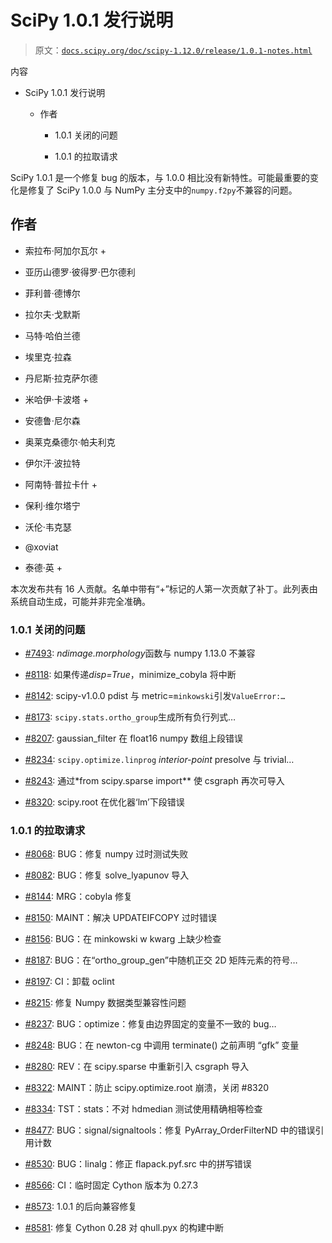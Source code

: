 # SciPy 1.0.1 发行说明

> 原文：[`docs.scipy.org/doc/scipy-1.12.0/release/1.0.1-notes.html`](https://docs.scipy.org/doc/scipy-1.12.0/release/1.0.1-notes.html)

内容

+   SciPy 1.0.1 发行说明

    +   作者

        +   1.0.1 关闭的问题

        +   1.0.1 的拉取请求

SciPy 1.0.1 是一个修复 bug 的版本，与 1.0.0 相比没有新特性。可能最重要的变化是修复了 SciPy 1.0.0 与 NumPy 主分支中的`numpy.f2py`不兼容的问题。

## 作者

+   索拉布·阿加尔瓦尔 +

+   亚历山德罗·彼得罗·巴尔德利

+   菲利普·德博尔

+   拉尔夫·戈默斯

+   马特·哈伯兰德

+   埃里克·拉森

+   丹尼斯·拉克萨尔德

+   米哈伊·卡波塔 +

+   安德鲁·尼尔森

+   奥莱克桑德尔·帕夫利克

+   伊尔汗·波拉特

+   阿南特·普拉卡什 +

+   保利·维尔塔宁

+   沃伦·韦克瑟

+   @xoviat

+   泰德·英 +

本次发布共有 16 人贡献。名单中带有“+”标记的人第一次贡献了补丁。此列表由系统自动生成，可能并非完全准确。

### 1.0.1 关闭的问题

+   [#7493](https://github.com/scipy/scipy/issues/7493): *ndimage.morphology*函数与 numpy 1.13.0 不兼容

+   [#8118](https://github.com/scipy/scipy/issues/8118): 如果传递*disp=True*，minimize_cobyla 将中断

+   [#8142](https://github.com/scipy/scipy/issues/8142): scipy-v1.0.0 pdist 与 metric=`minkowski`引发`ValueError:…`

+   [#8173](https://github.com/scipy/scipy/issues/8173): `scipy.stats.ortho_group`生成所有负行列式…

+   [#8207](https://github.com/scipy/scipy/issues/8207): gaussian_filter 在 float16 numpy 数组上段错误

+   [#8234](https://github.com/scipy/scipy/issues/8234): `scipy.optimize.linprog` *interior-point* presolve 与 trivial…

+   [#8243](https://github.com/scipy/scipy/issues/8243): 通过*from scipy.sparse import** 使 csgraph 再次可导入

+   [#8320](https://github.com/scipy/scipy/issues/8320): scipy.root 在优化器‘lm’下段错误

### 1.0.1 的拉取请求

+   [#8068](https://github.com/scipy/scipy/pull/8068): BUG：修复 numpy 过时测试失败

+   [#8082](https://github.com/scipy/scipy/pull/8082): BUG：修复 solve_lyapunov 导入

+   [#8144](https://github.com/scipy/scipy/pull/8144): MRG：cobyla 修复

+   [#8150](https://github.com/scipy/scipy/pull/8150): MAINT：解决 UPDATEIFCOPY 过时错误

+   [#8156](https://github.com/scipy/scipy/pull/8156): BUG：在 minkowski w kwarg 上缺少检查

+   [#8187](https://github.com/scipy/scipy/pull/8187): BUG：在“ortho_group_gen”中随机正交 2D 矩阵元素的符号…

+   [#8197](https://github.com/scipy/scipy/pull/8197): CI：卸载 oclint

+   [#8215](https://github.com/scipy/scipy/pull/8215): 修复 Numpy 数据类型兼容性问题

+   [#8237](https://github.com/scipy/scipy/pull/8237): BUG：optimize：修复由边界固定的变量不一致的 bug…

+   [#8248](https://github.com/scipy/scipy/pull/8248): BUG：在 newton-cg 中调用 terminate() 之前声明 “gfk” 变量

+   [#8280](https://github.com/scipy/scipy/pull/8280): REV：在 scipy.sparse 中重新引入 csgraph 导入

+   [#8322](https://github.com/scipy/scipy/pull/8322): MAINT：防止 scipy.optimize.root 崩溃，关闭 #8320

+   [#8334](https://github.com/scipy/scipy/pull/8334): TST：stats：不对 hdmedian 测试使用精确相等检查

+   [#8477](https://github.com/scipy/scipy/pull/8477): BUG：signal/signaltools：修复 PyArray_OrderFilterND 中的错误引用计数

+   [#8530](https://github.com/scipy/scipy/pull/8530): BUG：linalg：修正 flapack.pyf.src 中的拼写错误

+   [#8566](https://github.com/scipy/scipy/pull/8566): CI：临时固定 Cython 版本为 0.27.3

+   [#8573](https://github.com/scipy/scipy/pull/8573): 1.0.1 的后向兼容修复

+   [#8581](https://github.com/scipy/scipy/pull/8581): 修复 Cython 0.28 对 qhull.pyx 的构建中断
